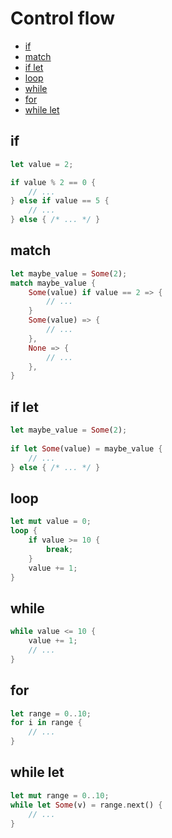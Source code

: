 # Control flow

<!-- TOC -->

- [if](#if)
- [match](#match)
- [if let](#if-let)
- [loop](#loop)
- [while](#while)
- [for](#for)
- [while let](#while-let)

<!-- /TOC -->

## if

```rust
let value = 2;

if value % 2 == 0 {
    // ...
} else if value == 5 {
    // ...
} else { /* ... */ }
```


## match

```rust
let maybe_value = Some(2);
match maybe_value {
    Some(value) if value == 2 => {
        // ...
    }
    Some(value) => {
        // ...
    },
    None => {
        // ...
    },
}
```


## if let

```rust
let maybe_value = Some(2);
    
if let Some(value) = maybe_value {
    // ...
} else { /* ... */ }
```


## loop

```rust
let mut value = 0;
loop {
    if value >= 10 {
        break;
    }
    value += 1;
}
```

## while

```rust
while value <= 10 {
    value += 1;
    // ...
}
```


## for

```rust
let range = 0..10;
for i in range {
    // ...
}
```

## while let

```rust
let mut range = 0..10;
while let Some(v) = range.next() {
    // ...
}
```


